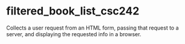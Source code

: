 # filtered_book_list_csc242
Collects a user request from an HTML form, passing that request to a server, and displaying the requested info in a browser.
